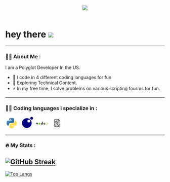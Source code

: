 <div id="header" align="center">
  <img src="https://media.giphy.com/media/M9gbBd9nbDrOTu1Mqx/giphy.gif" width="100"/>
</div>

<div align="center">
  <img src="https://komarev.com/ghpvc/?username=indexingthefrog&style=flat-square&color=blue" alt=""/>
</div>
<h1>
  hey there
  <img src="https://media.giphy.com/media/hvRJCLFzcasrR4ia7z/giphy.gif" width="30px"/>
</h1>

---

### :man_technologist: About Me :

I am a Polyglot Developer In the US.

- :telescope: I code in 4 different coding languages for fun 
- :seedling: Exploring Technical Content.
- :zap: In my free time, I solve problems on various scripting fourms for fun.

---

### :man_technologist: Coding languages I specialize in :
<div>
  <img src="https://github.com/devicons/devicon/blob/master/icons/python/python-original.svg" title="Java" alt="Java" width="40" height="40"/>&nbsp;
  <img src="https://github.com/devicons/devicon/blob/master/icons/lua/lua-original.svg" title="React" alt="React" width="40" height="40"/>&nbsp;
  <img src="https://github.com/devicons/devicon/blob/master/icons/nodejs/nodejs-original-wordmark.svg" title="NodeJS" alt="NodeJS" width="40" height="40"/>&nbsp;
  <img src="https://github.com/indexingthefrog/icons/blob/main/download.svg" title="Assembly" alt="Assembly" width="40" height="40"/>&nbsp;
</div>

---

### :fire: My Stats :

[![GitHub Streak](http://github-readme-streak-stats.herokuapp.com?user=indexingthefrog&theme=dark&background=000000)](https://git.io/streak-stats)
--
[![Top Langs](https://github-readme-stats.vercel.app/api/top-langs/?username=indexingthefrog&layout=compact&theme=vision-friendly-dark)](https://github.com/anuraghazra/github-readme-stats)
